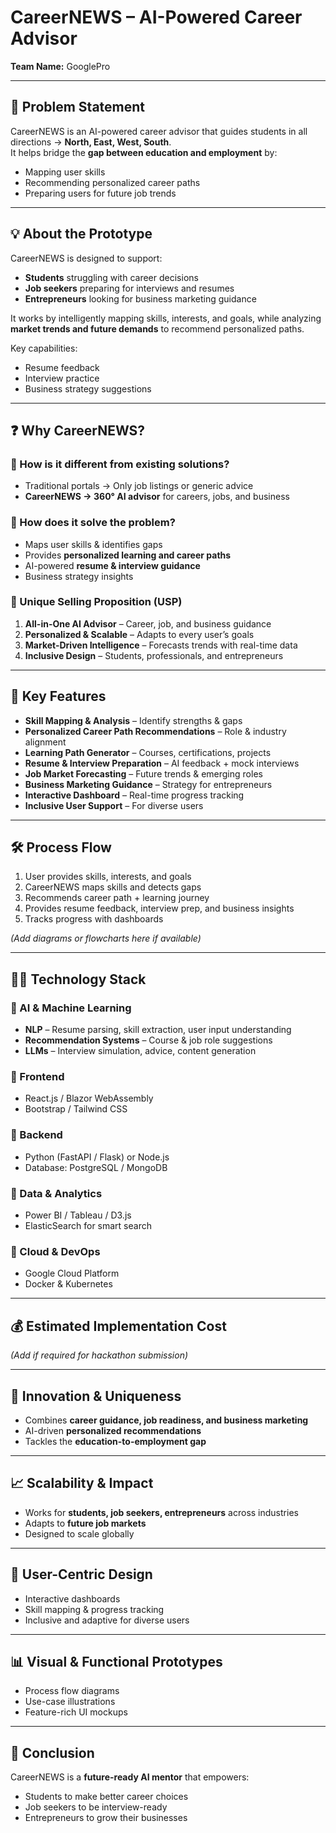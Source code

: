 # CareerNEWS – AI-Powered Career Advisor  

**Team Name:** GooglePro  

---

## 🚀 Problem Statement  
CareerNEWS is an AI-powered career advisor that guides students in all directions → **North, East, West, South**.  
It helps bridge the **gap between education and employment** by:  
- Mapping user skills  
- Recommending personalized career paths  
- Preparing users for future job trends  

---

## 💡 About the Prototype  
CareerNEWS is designed to support:  
- **Students** struggling with career decisions  
- **Job seekers** preparing for interviews and resumes  
- **Entrepreneurs** looking for business marketing guidance  

It works by intelligently mapping skills, interests, and goals, while analyzing **market trends and future demands** to recommend personalized paths.  

Key capabilities:  
- Resume feedback  
- Interview practice  
- Business strategy suggestions  

---

## ❓ Why CareerNEWS?  

### 🔹 How is it different from existing solutions?  
- Traditional portals → Only job listings or generic advice  
- **CareerNEWS → 360° AI advisor** for careers, jobs, and business  

### 🔹 How does it solve the problem?  
- Maps user skills & identifies gaps  
- Provides **personalized learning and career paths**  
- AI-powered **resume & interview guidance**  
- Business strategy insights  

### 🔹 Unique Selling Proposition (USP)  
1. **All-in-One AI Advisor** – Career, job, and business guidance  
2. **Personalized & Scalable** – Adapts to every user’s goals  
3. **Market-Driven Intelligence** – Forecasts trends with real-time data  
4. **Inclusive Design** – Students, professionals, and entrepreneurs  

---

## 📌 Key Features  
- **Skill Mapping & Analysis** – Identify strengths & gaps  
- **Personalized Career Path Recommendations** – Role & industry alignment  
- **Learning Path Generator** – Courses, certifications, projects  
- **Resume & Interview Preparation** – AI feedback + mock interviews  
- **Job Market Forecasting** – Future trends & emerging roles  
- **Business Marketing Guidance** – Strategy for entrepreneurs  
- **Interactive Dashboard** – Real-time progress tracking  
- **Inclusive User Support** – For diverse users  

---

## 🛠️ Process Flow  
1. User provides skills, interests, and goals  
2. CareerNEWS maps skills and detects gaps  
3. Recommends career path + learning journey  
4. Provides resume feedback, interview prep, and business insights  
5. Tracks progress with dashboards  

*(Add diagrams or flowcharts here if available)*  

---

## 🧑‍💻 Technology Stack  

### 🔹 AI & Machine Learning  
- **NLP** – Resume parsing, skill extraction, user input understanding  
- **Recommendation Systems** – Course & job role suggestions  
- **LLMs** – Interview simulation, advice, content generation  

### 🔹 Frontend  
- React.js / Blazor WebAssembly  
- Bootstrap / Tailwind CSS  

### 🔹 Backend  
- Python (FastAPI / Flask) or Node.js  
- Database: PostgreSQL / MongoDB  

### 🔹 Data & Analytics  
- Power BI / Tableau / D3.js  
- ElasticSearch for smart search  

### 🔹 Cloud & DevOps  
- Google Cloud Platform  
- Docker & Kubernetes  

---

## 💰 Estimated Implementation Cost  
*(Add if required for hackathon submission)*  

---

## 🎯 Innovation & Uniqueness  
- Combines **career guidance, job readiness, and business marketing**  
- AI-driven **personalized recommendations**  
- Tackles the **education-to-employment gap**  

---

## 📈 Scalability & Impact  
- Works for **students, job seekers, entrepreneurs** across industries  
- Adapts to **future job markets**  
- Designed to scale globally  

---

## 🎨 User-Centric Design  
- Interactive dashboards  
- Skill mapping & progress tracking  
- Inclusive and adaptive for diverse users  

---

## 📊 Visual & Functional Prototypes  
- Process flow diagrams  
- Use-case illustrations  
- Feature-rich UI mockups  

---

## 🙏 Conclusion  
CareerNEWS is a **future-ready AI mentor** that empowers:  
- Students to make better career choices  
- Job seekers to be interview-ready  
- Entrepreneurs to grow their businesses  


